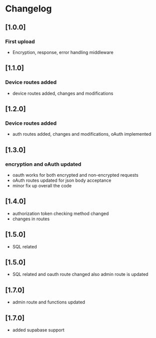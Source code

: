 # Changelog

## [1.0.0]

### First upload

- Encryption, response, error handling middleware

## [1.1.0]

### Device routes added

- device routes added, changes and modifications

## [1.2.0]

### Device routes added

- auth routes added, changes and modifications, oAuth implemented

## [1.3.0]

### encryption and oAuth updated

- oauth works for both encrypted and non-encrypted requests
- oAuth routes updated for json body acceptance
- minor fix up overall the code

## [1.4.0]

- authorization token checking method changed
- changes in routes

## [1.5.0]

- SQL related

## [1.5.0]

- SQL related and oauth route changed also admin route is updated

## [1.7.0]

- admin route and functions updated

## [1.7.0]

- added supabase support
